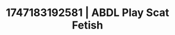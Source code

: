 ---
categories:
- Swimmer
- JOI (jerk off instructions)
- Erogenous zones
- Subtle dominance
- Sensual choreography
image: /assets/images/1747183192581.jpg
layout: post
seo:
  description: Featured content with exclusive Scat Fetish, ABDL Play. HD images available.
  keywords: Scat Fetish, ABDL Play
  og_image: /assets/images/1747183192581.jpg
  schema_type: VisualArtwork
tags:
- '#1747183192581'
- Scat Fetish
- ABDL Play
title: 1747183192581 | ABDL Play Scat Fetish
---